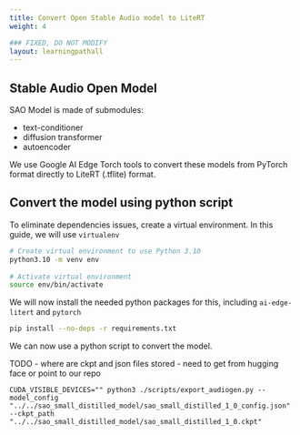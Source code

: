 ```yaml
---
title: Convert Open Stable Audio model to LiteRT
weight: 4

### FIXED, DO NOT MODIFY
layout: learningpathall
---
```


## Stable Audio Open Model

SAO Model is made of submodules:
* text-conditioner
* diffusion transformer
* autoencoder

We use Google AI Edge Torch tools to convert these models from PyTorch format directly to LiteRT (.tflite) format.




## Convert the model using python script


To eliminate dependencies issues, create a virtual environment. In this guide, we will use `virtualenv`

```bash
# Create virtual environment to use Python 3.10
python3.10 -m venv env
 
# Activate virtual environment
source env/bin/activate
```

We will now install the needed python packages for this, including `ai-edge-litert` and `pytorch`

```bash
pip install --no-deps -r requirements.txt

```

We can now use a python script to convert the model.

TODO - where are ckpt and json files stored - need to get from hugging face or point to our repo

```console
CUDA_VISIBLE_DEVICES="" python3 ./scripts/export_audiogen.py --model_config "../../sao_small_distilled_model/sao_small_distilled_1_0_config.json" --ckpt_path "../../sao_small_distilled_model/sao_small_distilled_1_0.ckpt"
```
 
 







